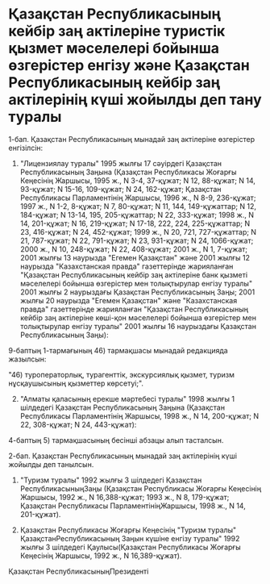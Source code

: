 # Қазақстан Республикасының кейбір заң актілеріне туристік қызмет мәселелері бойынша өзгерістер енгізу және Қазақстан Республикасының кейбір заң актілерінің күші жойылды деп тану туралы

1-бап. Қазақстан Республикасының мынадай заң актілеріне өзгерістер енгізілсін:

1. "Лицензиялау туралы" 1995 жылғы 17 сәуірдегі Қазақстан Республикасының Заңына (Қазақстан Республикасы Жоғарғы Кеңесінің Жаршысы, 1995 ж., N 3-4, 37-құжат; N 12, 88-құжат; N 14, 93-құжат; N 15-16, 109-құжат; N 24, 162-құжат; Қазақстан Республикасы Парламентінің Жаршысы, 1996 ж., N 8-9, 236-құжат; 1997 ж., N 1-2, 8-құжат; N 7, 80-құжат; N 11, 144, 149-құжаттар; N 12, 184-құжат; N 13-14, 195, 205-құжаттар; N 22, 333-құжат; 1998 ж., N 14, 201-құжат; N 16, 219-құжат; N 17-18, 222, 224, 225-құжаттар; N 23, 416-құжат; N 24, 452-құжат; 1999 ж., N 20, 721, 727-құжаттар; N 21, 787-құжат; N 22, 791-құжат; N 23, 931-құжат; N 24, 1066-құжат; 2000 ж., N 10, 248-құжат; N 22, 408-құжат; 2001 ж., N 1, 7-құжат; 2001 жылғы 13 наурызда "Егемен Қазақстан" және 2001 жылғы 12 наурызда "Казахстанская правда" газеттерінде жарияланған "Қазақстан Республикасының кейбір заң актілеріне банк қызметі мәселелері бойынша өзгерістер мен толықтырулар енгізу туралы" 2001 жылғы 2 наурыздағы Қазақстан Республикасының Заңы; 2001 жылғы 20 наурызда "Егемен Қазақстан" және "Казахстанская правда" газеттерінде жарияланған "Қазақстан Республикасының кейбір заң актілеріне көші-қон мәселелері бойынша өзгерістер мен толықтырулар енгізу туралы" 2001 жылғы 16 наурыздағы Қазақстан Республикасының Заңы):

9-баптың 1-тармағының 46) тармақшасы мынадай редакцияда жазылсын:

"46) туроператорлық, турагенттік, экскурсиялық қызмет, туризм нұсқаушысының қызметтер көрсетуі;".

2. "Алматы қаласының ерекше мәртебесі туралы" 1998 жылғы 1 шілдедегі Қазақстан Республикасының Заңына (Қазақстан Республикасы Парламентінің Жаршысы, 1998 ж., N 14, 200-құжат; N 22, 308-құжат; N 24, 443-құжат):

4-баптың 5) тармақшасының бесінші абзацы алып тасталсын.

2-бап. Қазақстан Республикасының мынадай заң актілерінің күші жойылды деп танылсын.

1. "Туризм туралы" 1992 жылғы 3 шілдедегі Қазақстан РеспубликасыныңЗаңы (Қазақстан Республикасы Жоғарғы Кеңесінің Жаршысы, 1992 ж., N 16,388-құжат; 1993 ж., N 8, 179-құжат; Қазақстан Республикасы ПарламентініңЖаршысы, 1998 ж., N 14, 201-құжат).

2. Қазақстан Республикасы Жоғарғы Кеңесінің "Туризм туралы" ҚазақстанРеспубликасының Заңын күшіне енгізу туралы" 1992 жылғы 3 шілдедегі Қаулысы(Қазақстан Республикасы Жоғарғы Кеңесінің Жаршысы, 1992 ж., N 16,389-құжат).

Қазақстан РеспубликасыныңПрезиденті

